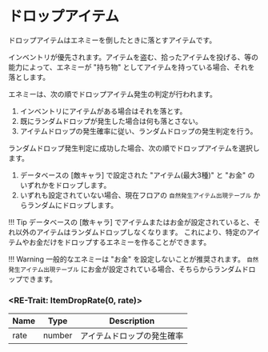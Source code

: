 ドロップアイテム
==========

ドロップアイテムはエネミーを倒したときに落とすアイテムです。

インベントリが優先されます。アイテムを盗む、拾ったアイテムを投げる、等の能力によって、エネミーが "持ち物" としてアイテムを持っている場合、それを落とします。

エネミーは、次の順でドロップアイテム発生の判定が行われます。

1. インベントリにアイテムがある場合はそれを落とす。
2. 既にランダムドロップが発生した場合は何も落とさない。
3. アイテムドロップの発生確率に従い、ランダムドロップの発生判定を行う。

ランダムドロップ発生判定に成功した場合、次の順でドロップアイテムを選択します。

1. データベースの [敵キャラ] で設定された "アイテム(最大3種)" と "お金" のいずれかをドロップします。
2. いずれも設定されていない場合、現在フロアの `自然発生アイテム出現テーブル` からランダムにドロップします。

!!! Tip
    データベースの [敵キャラ] でアイテムまたはお金が設定されていると、それ以外のアイテムはランダムドロップしなくなります。
    これにより、特定のアイテムやお金だけをドロップするエネミーを作ることができます。

!!! Warning
    一般的なエネミーは "お金" を設定しないことが推奨されます。
    `自然発生アイテム出現テーブル` にお金が設定されている場合、そちらからランダムドロップできます。


### <RE-Trait: ItemDropRate(0, rate)\>

| Name | Type   | Description |
|------|--------|-------------|
| rate | number | アイテムドロップの発生確率 |



